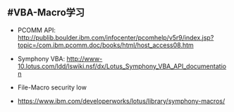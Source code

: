 #VBA-Macro学习
----------
- PCOMM API: http://publib.boulder.ibm.com/infocenter/pcomhelp/v5r9/index.jsp?topic=/com.ibm.pcomm.doc/books/html/host_access08.htm  

- Symphony VBA: http://www-10.lotus.com/ldd/lswiki.nsf/dx/Lotus_Symphony_VBA_API_documentation
- File-Macro security low  
- https://www.ibm.com/developerworks/lotus/library/symphony-macros/